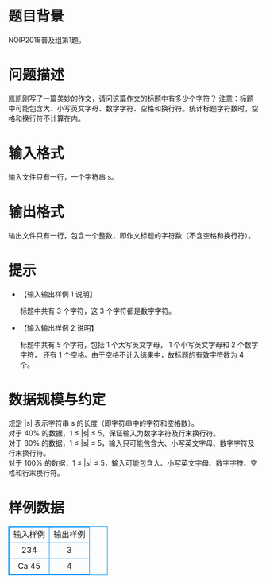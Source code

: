 # 题目背景
NOIP2018普及组第1题。
# 问题描述 
  凯凯刚写了一篇美妙的作文，请问这篇作文的标题中有多少个字符？
	注意：标题中可能包含大、小写英文字母、数字字符、空格和换行符。统计标题字符数时，空格和换行符不计算在内。 
# 输入格式
  输入文件只有一行，一个字符串 s。 
# 输出格式
  输出文件只有一行，包含一个整数，即作文标题的字符数（不含空格和换行符）。
# 提示
* 【输入输出样例 1 说明】

  标题中共有 3 个字符，这 3 个字符都是数字字符。
	
* 【输入输出样例 2 说明】

  标题中共有 5 个字符，包括 1 个大写英文字母， 1 个小写英文字母和 2 个数字字符， 还有 1 个空格。由于空格不计入结果中，故标题的有效字符数为 4 个。 
	
# 数据规模与约定
  规定 |s| 表示字符串 s 的长度（即字符串中的字符和空格数）。  
	对于 40% 的数据，1 ≤ |s| ≤ 5，保证输入为数字字符及行末换行符。 	
	对于 80% 的数据，1 ≤ |s| ≤ 5，输入只可能包含大、小写英文字母、数字字符及行末换行符。                                                                                                                              
	对于 100% 的数据，1 ≤ |s| ≤ 5，输入可能包含大、小写英文字母、数字字符、空 格和行末换行符。
 # 样例数据
<style>
        table,table tr th, table tr td { border:1px solid #0094ff; }
        table { width: 200px; min-height: 25px; line-height: 25px; text-align: center; border-collapse: collapse;}   
    </style>
<table>
	<tr>
		<td>输入样例</td>
		<td>输出样例</td>
	</tr>
<tr><td>234
</td><td>3
</td></tr><tr><td>Ca 45
</td><td>4
</td></tr></table>
